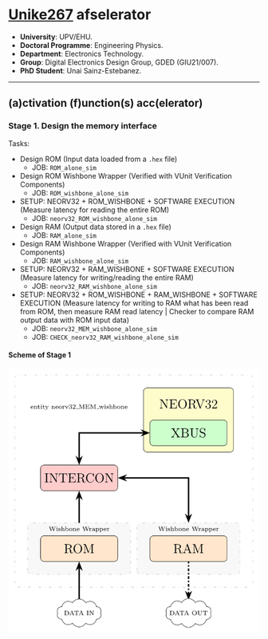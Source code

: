 # [Unike267](https://github.com/Unike267) afselerator

- **University**: UPV/EHU.
- **Doctoral Programme**: Engineering Physics.
- **Department**: Electronics Technology.
- **Group**: Digital Electronics Design Group, GDED (GIU21/007).
- **PhD Student**: Unai Sainz-Estebanez.

---

## (a)ctivation (f)unction(s) acc(elerator)

### Stage 1. Design the memory interface

Tasks:

- Design ROM (Input data loaded from a `.hex` file)
  - JOB: `ROM_alone_sim`
- Design ROM Wishbone Wrapper (Verified with VUnit Verification Components)
  - JOB: `ROM_wishbone_alone_sim`
- SETUP: NEORV32 + ROM_WISHBONE + SOFTWARE EXECUTION (Measure latency for reading the entire ROM)
  - JOB: `neorv32_ROM_wishbone_alone_sim`
- Design RAM (Output data stored in a `.hex` file)
  - JOB: `RAM_alone_sim`
- Design RAM Wishbone Wrapper (Verified with VUnit Verification Components)
  - JOB: `RAM_wishbone_alone_sim`
- SETUP: NEORV32 + RAM_WISHBONE + SOFTWARE EXECUTION (Measure latency for writing/reading the entire RAM)
  - JOB: `neorv32_RAM_wishbone_alone_sim`
- SETUP: NEORV32 + ROM_WISHBONE + RAM_WISHBONE + SOFTWARE EXECUTION (Measure latency for writing to RAM what has been read from ROM, then measure RAM read latency | Checker to compare RAM output data with ROM input data)
  - JOB: `neorv32_MEM_wishbone_alone_sim`
  - JOB: `CHECK_neorv32_RAM_wishbone_alone_sim`

#### Scheme of Stage 1

<p align="center">
  <img src="docs/Scheme_of_stage_1.svg" alt="Scheme of Stage 1">
</p>
